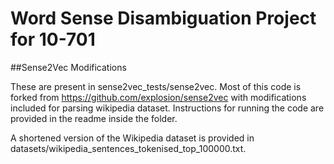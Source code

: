 # Word Sense Disambiguation Project for 10-701

##Sense2Vec Modifications

These are present in sense2vec_tests/sense2vec. Most of this code is forked from https://github.com/explosion/sense2vec with modifications included for parsing wikipedia dataset. Instructions for running the code are provided in the readme inside the folder.

A shortened version of the Wikipedia dataset is provided in datasets/wikipedia_sentences_tokenised_top_100000.txt.


